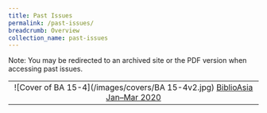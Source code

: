 ```yaml
---
title: Past Issues
permalink: /past-issues/
breadcrumb: Overview
collection_name: past-issues
---
```

Note: You may be redirected to an archived site or the PDF version when accessing past issues. 

|                                                              |
| :----------------------------------------------------------: |
| ![Cover of BA 15-4](/images/covers/BA 15-4v2.jpg) [BiblioAsia Jan–Mar 2020](http://www.nlb.gov.sg/biblioasia/category/vol-15-issue-4/) |




